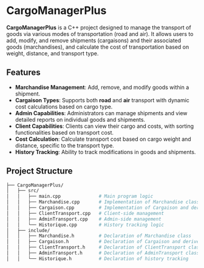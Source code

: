 # CargoManagerPlus

**CargoManagerPlus** is a C++ project designed to manage the transport of goods via various modes of transportation (road and air). It allows users to add, modify, and remove shipments (cargaisons) and their associated goods (marchandises), and calculate the cost of transportation based on weight, distance, and transport type.

## Features

- **Marchandise Management**: Add, remove, and modify goods within a shipment.
- **Cargaison Types**: Supports both **road** and **air** transport with dynamic cost calculations based on cargo type.
- **Admin Capabilities**: Administrators can manage shipments and view detailed reports on individual goods and shipments.
- **Client Capabilities**: Clients can view their cargo and costs, with sorting functionalities based on transport cost.
- **Cost Calculation**: Calculate transport cost based on cargo weight and distance, specific to the transport type.
- **History Tracking**: Ability to track modifications in goods and shipments.

## Project Structure

```bash
├── CargoManagerPlus/
│   ├── src/
│   │   ├── main.cpp              # Main program logic
│   │   ├── Marchandise.cpp       # Implementation of Marchandise class
│   │   ├── Cargaison.cpp         # Implementation of Cargaison and derived classes
│   │   ├── ClientTransport.cpp   # Client-side management
│   │   ├── AdminTransport.cpp    # Admin-side management
│   │   └── Historique.cpp        # History tracking logic
│   ├── include/
│   │   ├── Marchandise.h         # Declaration of Marchandise class
│   │   ├── Cargaison.h           # Declaration of Cargaison and derived classes
│   │   ├── ClientTransport.h     # Declaration of ClientTransport class
│   │   ├── AdminTransport.h      # Declaration of AdminTransport class
│   │   └── Historique.h          # Declaration of history tracking

